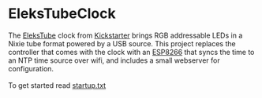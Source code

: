 
# EleksTubeClock

The <a href='https://www.banggood.com/EleksMaker-EleksTube-Bamboo-6-Bit-Kit-Time-Electronic-Glow-Tube-Clock-Time-Flies-Lapse-p-1297292.html'>EleksTube</a> clock from <a href='https://www.kickstarter.com/projects/938509544/elekstube-a-time-machine'>Kickstarter</a> brings RGB addressable LEDs in a Nixie tube format powered by a USB source. 
This project replaces the controller that comes with the clock with an <a href='https://www.esp8266.com'>ESP8266</a> that syncs the time to an NTP time source over wifi, and includes a small webserver for configuration.
<br>
<br>
To get started read <a href='startup.txt'>startup.txt</a>
<br>





    

